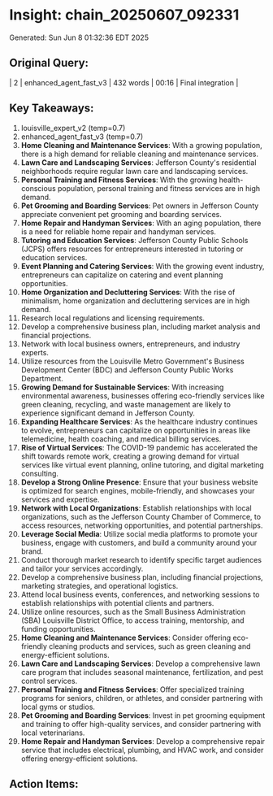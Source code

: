 # Insight: chain_20250607_092331
Generated: Sun Jun  8 01:32:36 EDT 2025

## Original Query:
| 2 | enhanced_agent_fast_v3 | 432 words | 00:16 | Final integration |

## Key Takeaways:
1. louisville_expert_v2 (temp=0.7)
2. enhanced_agent_fast_v3 (temp=0.7)
1. **Home Cleaning and Maintenance Services**: With a growing population, there is a high demand for reliable cleaning and maintenance services.
2. **Lawn Care and Landscaping Services**: Jefferson County's residential neighborhoods require regular lawn care and landscaping services.
3. **Personal Training and Fitness Services**: With the growing health-conscious population, personal training and fitness services are in high demand.
4. **Pet Grooming and Boarding Services**: Pet owners in Jefferson County appreciate convenient pet grooming and boarding services.
5. **Home Repair and Handyman Services**: With an aging population, there is a need for reliable home repair and handyman services.
6. **Tutoring and Education Services**: Jefferson County Public Schools (JCPS) offers resources for entrepreneurs interested in tutoring or education services.
7. **Event Planning and Catering Services**: With the growing event industry, entrepreneurs can capitalize on catering and event planning opportunities.
8. **Home Organization and Decluttering Services**: With the rise of minimalism, home organization and decluttering services are in high demand.
1. Research local regulations and licensing requirements.
2. Develop a comprehensive business plan, including market analysis and financial projections.
3. Network with local business owners, entrepreneurs, and industry experts.
4. Utilize resources from the Louisville Metro Government's Business Development Center (BDC) and Jefferson County Public Works Department.
1. **Growing Demand for Sustainable Services**: With increasing environmental awareness, businesses offering eco-friendly services like green cleaning, recycling, and waste management are likely to experience significant demand in Jefferson County.
2. **Expanding Healthcare Services**: As the healthcare industry continues to evolve, entrepreneurs can capitalize on opportunities in areas like telemedicine, health coaching, and medical billing services.
3. **Rise of Virtual Services**: The COVID-19 pandemic has accelerated the shift towards remote work, creating a growing demand for virtual services like virtual event planning, online tutoring, and digital marketing consulting.
1. **Develop a Strong Online Presence**: Ensure that your business website is optimized for search engines, mobile-friendly, and showcases your services and expertise.
2. **Network with Local Organizations**: Establish relationships with local organizations, such as the Jefferson County Chamber of Commerce, to access resources, networking opportunities, and potential partnerships.
3. **Leverage Social Media**: Utilize social media platforms to promote your business, engage with customers, and build a community around your brand.
1. Conduct thorough market research to identify specific target audiences and tailor your services accordingly.
2. Develop a comprehensive business plan, including financial projections, marketing strategies, and operational logistics.
3. Attend local business events, conferences, and networking sessions to establish relationships with potential clients and partners.
4. Utilize online resources, such as the Small Business Administration (SBA) Louisville District Office, to access training, mentorship, and funding opportunities.
1. **Home Cleaning and Maintenance Services**: Consider offering eco-friendly cleaning products and services, such as green cleaning and energy-efficient solutions.
2. **Lawn Care and Landscaping Services**: Develop a comprehensive lawn care program that includes seasonal maintenance, fertilization, and pest control services.
3. **Personal Training and Fitness Services**: Offer specialized training programs for seniors, children, or athletes, and consider partnering with local gyms or studios.
4. **Pet Grooming and Boarding Services**: Invest in pet grooming equipment and training to offer high-quality services, and consider partnering with local veterinarians.
5. **Home Repair and Handyman Services**: Develop a comprehensive repair service that includes electrical, plumbing, and HVAC work, and consider offering energy-efficient solutions.

## Action Items:
